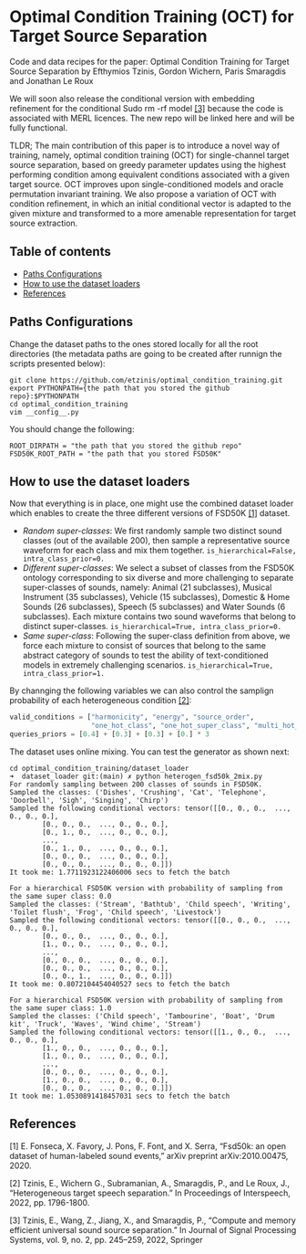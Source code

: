 # Optimal Condition Training (OCT) for Target Source Separation

Code and data recipes for the paper: Optimal Condition Training for Target Source Separation by Efthymios Tzinis, Gordon Wichern, Paris Smaragdis and Jonathan Le Roux 

We will soon also release the conditional version with embedding refinement for the conditional Sudo rm -rf model [[3]](#3) because the code is associated with MERL licences. The new repo will be linked here and will be fully functional.

TLDR; The main contribution of this paper is to introduce a novel way of training, namely, optimal condition training (OCT) for single-channel target source separation, based on greedy parameter updates using the highest performing condition among equivalent conditions associated with a given target source. OCT improves upon single-conditioned models and oracle permutation invariant training. We also propose a variation of OCT with condition refinement, in which an initial conditional vector is adapted to the given mixture and transformed to a more amenable representation for target source extraction.

## Table of contents

- [Paths Configurations](#paths-configurations)
- [How to use the dataset loaders](#how-to-use-the-dataset-loaders)
- [References](#references)

## Paths Configurations

Change the dataset paths to the ones stored locally for all the root directories (the metadata paths are going to be created after runnign the scripts presented below):
```shell
git clone https://github.com/etzinis/optimal_condition_training.git
export PYTHONPATH={the path that you stored the github repo}:$PYTHONPATH
cd optimal_condition_training
vim __config__.py
```

You should change the following:
```shell
ROOT_DIRPATH = "the path that you stored the github repo"
FSD50K_ROOT_PATH = "the path that you stored FSD50K"
```

## How to use the dataset loaders
Now that everything is in place, one might use the combined dataset loader which enables to create the three different versions of FSD50K [[1]](#1) dataset.

- *Random super-classes*: We first randomly sample two distinct sound classes (out of the available 200), then sample a representative source waveform for each class and mix them together. ```is_hierarchical=False, intra_class_prior=0.```
- *Different super-classes*: We select a subset of classes from the FSD50K ontology corresponding to six diverse and more challenging to separate super-classes of sounds, namely: Animal (21 subclasses), Musical Instrument (35 subclasses), Vehicle (15 subclasses), Domestic & Home Sounds (26 subclasses), Speech (5 subclasses) and Water Sounds (6 subclasses). Each mixture contains two sound waveforms that belong to distinct super-classes. ```is_hierarchical=True, intra_class_prior=0.```
- *Same super-class*: Following the super-class definition from above, we force each mixture to consist of sources that belong to the same abstract category of sounds to test the ability of text-conditioned models in extremely challenging scenarios. ```is_hierarchical=True, intra_class_prior=1.```

By channging the following variables we can also control the samplign probability of each heterogeneous condition [[2]](#2):
```python
valid_conditions = ["harmonicity", "energy", "source_order",
                    "one_hot_class", "one_hot_super_class", "multi_hot_class"]
queries_priors = [0.4] + [0.3] + [0.3] + [0.] * 3
```

The dataset uses online mixing. You can test the generator as shown next:

```shell
cd optimal_condition_training/dataset_loader 
➜  dataset_loader git:(main) ✗ python heterogen_fsd50k_2mix.py
For randomly sampling between 200 classes of sounds in FSD50K.
Sampled the classes: ('Dishes', 'Crushing', 'Cat', 'Telephone', 'Doorbell', 'Sigh', 'Singing', 'Chirp')
Sampled the following conditional vectors: tensor([[0., 0., 0.,  ..., 0., 0., 0.],
        [0., 0., 0.,  ..., 0., 0., 0.],
        [0., 1., 0.,  ..., 0., 0., 0.],
        ...,
        [0., 1., 0.,  ..., 0., 0., 0.],
        [0., 0., 0.,  ..., 0., 0., 0.],
        [0., 0., 0.,  ..., 0., 0., 0.]])
It took me: 1.7711923122406006 secs to fetch the batch

For a hierarchical FSD50K version with probability of sampling from the same super class: 0.0
Sampled the classes: ('Stream', 'Bathtub', 'Child speech', 'Writing', 'Toilet flush', 'Frog', 'Child speech', 'Livestock')
Sampled the following conditional vectors: tensor([[0., 0., 0.,  ..., 0., 0., 0.],
        [0., 0., 0.,  ..., 0., 0., 0.],
        [1., 0., 0.,  ..., 0., 0., 0.],
        ...,
        [0., 0., 0.,  ..., 0., 0., 0.],
        [0., 0., 0.,  ..., 0., 0., 0.],
        [0., 0., 1.,  ..., 0., 0., 0.]])
It took me: 0.8072104454040527 secs to fetch the batch

For a hierarchical FSD50K version with probability of sampling from the same super class: 1.0
Sampled the classes: ('Child speech', 'Tambourine', 'Boat', 'Drum kit', 'Truck', 'Waves', 'Wind chime', 'Stream')
Sampled the following conditional vectors: tensor([[1., 0., 0.,  ..., 0., 0., 0.],
        [1., 0., 0.,  ..., 0., 0., 0.],
        [1., 0., 0.,  ..., 0., 0., 0.],
        ...,
        [0., 0., 0.,  ..., 0., 0., 0.],
        [1., 0., 0.,  ..., 0., 0., 0.],
        [0., 0., 0.,  ..., 0., 0., 0.]])
It took me: 1.0530891418457031 secs to fetch the batch
```   

## References

<a id="1">[1]</a> E. Fonseca, X. Favory, J. Pons, F. Font, and X. Serra, “Fsd50k: an open dataset of human-labeled sound events,” arXiv preprint arXiv:2010.00475, 2020.

<a id="2">[2]</a> Tzinis, E., Wichern G., Subramanian, A., Smaragdis, P., and Le Roux, J., “Heterogeneous target speech separation.” In Proceedings of Interspeech, 2022, pp. 1796-1800.

<a id="3">[3]</a> Tzinis, E., Wang, Z., Jiang, X., and Smaragdis, P., “Compute and memory efficient universal sound source separation.” In Journal of Signal Processing Systems, vol. 9, no. 2, pp. 245–259, 2022, Springer
